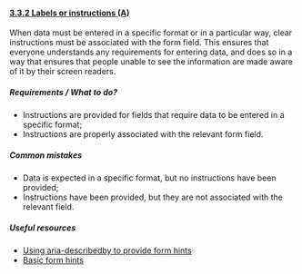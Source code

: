 #### [3.3.2 Labels or instructions (A)](https://www.w3.org/TR/UNDERSTANDING-WCAG20/minimize-error-cues.html)

When data must be entered in a specific format or in a particular way, clear instructions must be associated with the form field. This ensures that everyone understands any requirements for entering data, and does so in a way that ensures that people unable to see the information are made aware of it by their screen readers.

##### Requirements / What to do?

*   Instructions are provided for fields that require data to be entered in a specific format;
*   Instructions are properly associated with the relevant form field.

##### Common mistakes

*   Data is expected in a specific format, but no instructions have been provided;
*   Instructions have been provided, but they are not associated with the relevant field.

##### Useful resources

*   [Using aria-describedby to provide form hints](https://www.paciellogroup.com/blog/2014/12/using-aria-describedby-to-provide-helpful-form-hints/)
*   [Basic form hints](https://developer.mozilla.org/en-US/docs/Web/Accessibility/ARIA/forms/Basic_form_hints)
